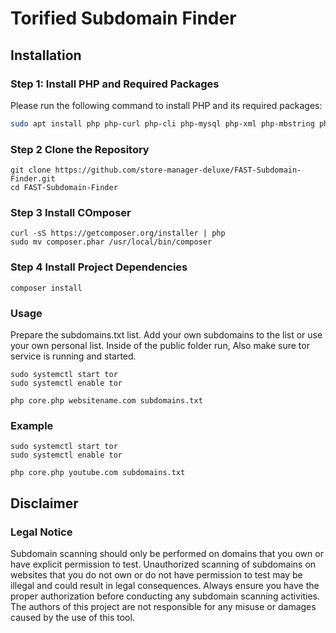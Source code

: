 # Torified Subdomain Finder

## Installation

### Step 1: Install PHP and Required Packages

Please run the following command to install PHP and its required packages:

```sh
sudo apt install php php-curl php-cli php-mysql php-xml php-mbstring php-zip php-gd php-json php-intl curl php-cli php-mbstring unzip
```

### Step 2 Clone the Repository
```
git clone https://github.com/store-manager-deluxe/FAST-Subdomain-Finder.git
cd FAST-Subdomain-Finder
```
### Step 3 Install COmposer
```
curl -sS https://getcomposer.org/installer | php
sudo mv composer.phar /usr/local/bin/composer
```

### Step 4 Install Project Dependencies

```
composer install
```

### Usage 

Prepare the subdomains.txt list. Add your own subdomains to the list or use your own personal list.
Inside of the public folder run, Also make sure tor service is running and started.
```
sudo systemctl start tor
sudo systemctl enable tor

php core.php websitename.com subdomains.txt
```

### Example

```
sudo systemctl start tor
sudo systemctl enable tor

php core.php youtube.com subdomains.txt
```

## Disclaimer

### Legal Notice

Subdomain scanning should only be performed on domains that you own or have explicit permission to test. Unauthorized scanning of subdomains on websites that you do not own or do not have permission to test may be illegal and could result in legal consequences. Always ensure you have the proper authorization before conducting any subdomain scanning activities. The authors of this project are not responsible for any misuse or damages caused by the use of this tool.


